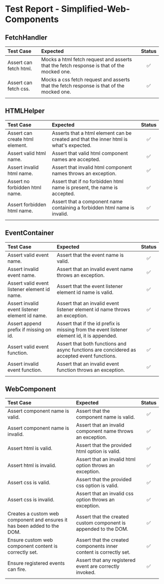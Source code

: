 # Test Report - Simplified-Web-Components

## FetchHandler

| **Test Case** | **Expected** | **Status** |
|:---------|:--------|:--------:|
| Assert can fetch html. | Mocks a html fetch request and asserts that the fetch response is that of the mocked one. | ✅ |
| Assert can fetch css. | Mocks a css fetch request and asserts that the fetch response is that of the mocked one. | ✅ |
||||

## HTMLHelper

| **Test Case** | **Expected** | **Status** |
|:---------|:--------|:--------:|
| Assert can create html element. | Asserts that a html element can be created and that the inner html is what's expected. | ✅ |
| Assert valid html name. | Assert that valid html component names are accepted. | ✅ |
| Assert invalid html name. | Assert that invalid html component names throws an exception. | ✅ |
| Assert no forbidden html name. | Assert that if no forbidden html name is present, the name is accepted. | ✅ |
| Assert forbidden html name. | Assert that a component name containing a forbidden html name is invalid. | ✅ |
||||

## EventContainer

| **Test Case** | **Expected** | **Status** |
|:---------|:--------|:--------:|
| Assert valid event name. | Assert that the event name is valid. | ✅ |
| Assert invalid event name. | Assert that an invalid event name throws an exception. | ✅ |
| Assert valid event listener element id name. | Assert that the event listener element id name is valid. | ✅ |
| Assert invalid event listener element id name. | Assert that an invalid event listener element id name throws an exception. | ✅ |
| Assert append prefix if missing on id. | Assert that if the id prefix is missing from the event listener element id, it is appended. | ✅ |
| Assert valid event function. | Assert that both functions and async functions are concidered as accepted event functions. | ✅ |
| Assert invalid event function. | Assert that an invalid event function throws an exception. | ✅ |
||||

## WebComponent

| **Test Case** | **Expected** | **Status** |
|:---------|:--------|:--------:|
| Assert component name is valid. | Assert that the component name is valid. | ✅ |
| Assert component name is invalid. | Assert that an invalid component name throws an exception. | ✅ |
| Assert html is valid. | Assert that the provided html option is valid. | ✅ |
| Assert html is invalid. | Assert that an invalid html option throws an exception. | ✅ |
| Assert css is valid. | Assert that the provided css option is valid. | ✅ |
| Assert css is invalid. | Assert that an invalid css option throws an exception. | ✅ |
| Creates a custom web component and ensures it has been added to the DOM. | Assert that the created custom component is appended to the DOM. | ✅ |
| Ensure custom web component content is correctly set. | Assert that the created components inner content is correctly set. | ✅ |
| Ensure registered events can fire. | Assert that any registered event are correctly invoked. | ✅ |
||||